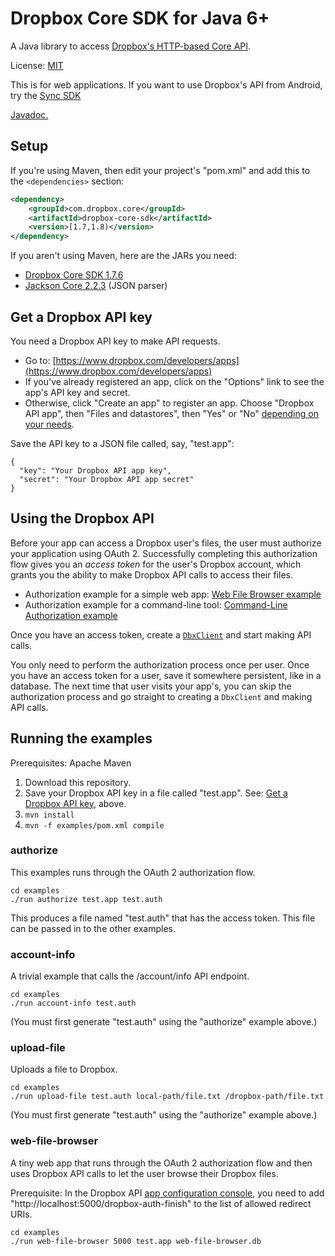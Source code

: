 # Dropbox Core SDK for Java 6+

A Java library to access [Dropbox's HTTP-based Core API](https://www.dropbox.com/developers/core/docs).

License: [MIT](License.txt)

This is for web applications.  If you want to use Dropbox's API from Android, try the [Sync SDK](https://www.dropbox.com/developers/sync)

[Javadoc.](http://dropbox.github.io/dropbox-sdk-java/api-docs/v1.7.x/)

## Setup

If you're using Maven, then edit your project's "pom.xml" and add this to the `<dependencies>` section:

```xml
<dependency>
    <groupId>com.dropbox.core</groupId>
    <artifactId>dropbox-core-sdk</artifactId>
    <version>[1.7,1.8)</version>
</dependency>
```

If you aren't using Maven, here are the JARs you need:
- [Dropbox Core SDK 1.7.6](https://oss.sonatype.org/content/repositories/releases/com/dropbox/core/dropbox-core-sdk/1.7.6/dropbox-core-sdk-1.7.6.jar)
- [Jackson Core 2.2.3](https://oss.sonatype.org/content/repositories/releases/com/fasterxml/jackson/core/jackson-core/2.2.3/jackson-core-2.2.3.jar) (JSON parser)

## Get a Dropbox API key

You need a Dropbox API key to make API requests.
  * Go to: [https://www.dropbox.com/developers/apps](https://www.dropbox.com/developers/apps)
  * If you've already registered an app, click on the "Options" link to see the app's API key and secret.
  * Otherwise, click "Create an app" to register an app.  Choose "Dropbox API app", then "Files and datastores", then "Yes" or "No" [depending on your needs](https://www.dropbox.com/developers/reference#permissions).

Save the API key to a JSON file called, say, "test.app":

```
{
  "key": "Your Dropbox API app key",
  "secret": "Your Dropbox API app secret"
}
```

## Using the Dropbox API

Before your app can access a Dropbox user's files, the user must authorize your application using OAuth 2.  Successfully completing this authorization flow gives you an _access token_ for the user's Dropbox account, which grants you the ability to make Dropbox API calls to access their files.

  * Authorization example for a simple web app: [Web File Browser example](examples/web-file-browser/src/com/dropbox/core/examples/web_file_browser/DropboxAuth.java)
  * Authorization example for a command-line tool: [Command-Line Authorization example](examples/authorize/src/com/dropbox/core/examples/authorize/Main.java)

Once you have an access token, create a [`DbxClient`](http://dropbox.github.io/dropbox-sdk-java/api-docs/v1.7.x/com/dropbox/core/DbxClient.html) and start making API calls.

You only need to perform the authorization process once per user.  Once you have an access token for a user, save it somewhere persistent, like in a database.  The next time that user visits your app's, you can skip the authorization process and go straight to creating a `DbxClient` and making API calls.

## Running the examples

Prerequisites: Apache Maven

1. Download this repository.
2. Save your Dropbox API key in a file called "test.app".  See: [Get a Dropbox API key](#get-a-dropbox-api-key), above.
3. `mvn install`
4. `mvn -f examples/pom.xml compile`

### authorize

This examples runs through the OAuth 2 authorization flow.

```
cd examples
./run authorize test.app test.auth
```

This produces a file named "test.auth" that has the access token.  This file can be passed in to the other examples.

### account-info

A trivial example that calls the /account/info API endpoint.

```
cd examples
./run account-info test.auth
```

(You must first generate "test.auth" using the "authorize" example above.)

### upload-file

Uploads a file to Dropbox.

```
cd examples
./run upload-file test.auth local-path/file.txt /dropbox-path/file.txt
```

(You must first generate "test.auth" using the "authorize" example above.)

### web-file-browser

A tiny web app that runs through the OAuth 2 authorization flow and then uses Dropbox API calls to let the user browse their Dropbox files.

Prerequisite: In the Dropbox API [app configuration console](https://www.dropbox.com/developers/apps), you need to add "http://localhost:5000/dropbox-auth-finish" to the list of allowed redirect URIs.

```
cd examples
./run web-file-browser 5000 test.app web-file-browser.db
```
